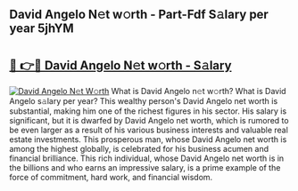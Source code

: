 ## David Angelo N𝚎t w𝚘rth - Part-Fdf S𝚊lary per year 5jhYM

# <h2><a href="http://gc28cjz.nevu.top/?p=David+Angelo">🔗 👉🔴 David Angelo N𝚎t w𝚘rth - S𝚊lary</a></h2>

[![David Angelo N𝚎t W𝚘rth](https://i.imgur.com/Oavwk0R.jpeg)](http://gc28cjz.nevu.top/?p=David+Angelo)
What is David Angelo n𝚎t w𝚘rth? What is David Angelo s𝚊lary per year?
This wealthy person's David Angelo net worth is substantial, making him one of the richest figures in his sector. His salary is significant, but it is dwarfed by David Angelo net worth, which is rumored to be even larger as a result of his various business interests and valuable real estate investments. This prosperous man, whose David Angelo net worth is among the highest globally, is celebrated for his business acumen and financial brilliance. This rich individual, whose David Angelo net worth is in the billions and who earns an impressive salary, is a prime example of the force of commitment, hard work, and financial wisdom.

